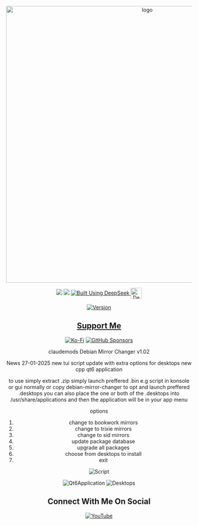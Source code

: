<p align="center">
    <img width="750" src="https://i.postimg.cc/Z5Q1ng4F/Debian-Mirror-Changer-1-27-2025.png" alt="logo">
</p>

<div align="center">

  <a href="https://www.linux.org" target="_blank"><img src="https://img.shields.io/badge/OS-Linux-e06c75?style=for-the-badge&logo=linux" /></a>
           <a href="https://www.debian.org" target="_blank"><img src="https://img.shields.io/badge/DISTRO-Debian-CE0058?style=for-the-badge&logo=debian-linux" /></a>
  </a>
  <a href="https://chat.deepseek.com/" target="_blank">
  <img src="https://img.shields.io/badge/Built_Using-DeepSeek-4D6BFE?style=for-the-badge&logo=deepseek&logoColor=4D6BFE" alt="Built Using DeepSeek">
  <img src="https://i.postimg.cc/ydBbyvRt/Deepseek.jpg" alt="DeepSeek Logo" style="height: 30px; vertical-align: middle;">
</a>

<div align="center">

[![Version](https://img.shields.io/github/v/release/claudemods/DebianMirrorChanger?color=FFD700&label=Latest%20Release&style=for-the-badge)](https://github.com/claudemods/DebianMirrorChanger/releases/tag/v1.02)

<div align="center">

## [ Support Me ](https://www.paypal.com/paypalme/claudemods?country.x=GB&locale)

</div>

<div align="center">

[![Ko-Fi](https://img.shields.io/badge/Ko--fi-F16061?style=for-the-badge&label=claudemods&color=3399FF&Linux&logo=ko-fi&logoColor=white)](https://ko-fi.com/claudemods)
[![GitHub Sponsors](https://img.shields.io/badge/sponsor-30363D?style=for-the-badge&label=claudemods&color=A836FF&logo=GitHub-Sponsors&logoColor=#white)](https://github.com/sponsors/claudemods)</div>

<div align="center">
claudemods Debian Mirror Changer v1.02

News 27-01-2025
new tui script update with extra options for desktops
new cpp qt6 application

to use simply extract .zip
simply launch preffered .bin
e.g script in konsole or gui normally
or copy debian-mirror-changer to opt and launch preffered .desktops
you can also place the one or both of the .desktops
into /usr/share/applications
and then the application will be in your app menu


options
1) change to bookwork mirrors
2) change to trixie mirrors
3) change to sid mirrors
4) update package database
5) upgrade all packages
6) choose from desktops to install
7) exit

![Script](https://github.com/user-attachments/assets/d5abde6f-ac69-49e5-97ae-eb22361c18d3)

![Qt6Application](https://github.com/user-attachments/assets/c1cb5917-5564-4f04-b88a-77bd6769c47c)
![Desktops](https://github.com/user-attachments/assets/53523654-1f33-462d-aaae-8da36f0fd50e)







<div align="center">

<h2 align="center"> Connect With Me On Social </h2>

<div align="center">

[![YouTube](https://img.shields.io/youtube/channel/subscribers/UC6OgAhBq7Ocb5g1bQfVSd0Q?color=ff0000&label=Youtube&logo=youtube&style=palstic)](https://youtube.com/@claudemods)


</div>

<div align="center">

</div>
